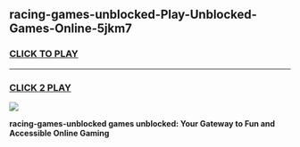 
## racing-games-unblocked-Play-Unblocked-Games-Online-5jkm7
<h3>
<a href="https://premium76.site?title=racing-games-unblocked&ref=24A">CLICK TO PLAY</a></h3>
<hr>

<h3>
<a href="https://premium76.site?title=racing-games-unblocked&ref=24A">CLICK 2 PLAY</a>
  
</h3>

<a href="https://premium76.site?title=racing-games-unblocked&ref=24A"><img src="https://clearcache.store/games.png"></a>


**racing-games-unblocked games unblocked: Your Gateway to Fun and Accessible Online Gaming**
